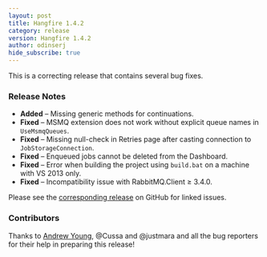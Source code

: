 ```yaml
---
layout: post
title: Hangfire 1.4.2
category: release
version: Hangfire 1.4.2
author: odinserj
hide_subscribe: true
---
```


This is a correcting release that contains several bug fixes.

### Release Notes

* **Added** – Missing generic methods for continuations.
* **Fixed** – MSMQ extension does not work without explicit queue names in `UseMsmqQueues`.
* **Fixed** – Missing null-check in Retries page after casting connection to `JobStorageConnection`.
* **Fixed** – Enqueued jobs cannot be deleted from the Dashboard.
* **Fixed** – Error when building the project using `build.bat` on a machine with VS 2013 only.
* **Fixed** – Incompatibility issue with RabbitMQ.Client &ge; 3.4.0.

Please see the [corresponding release](https://github.com/HangfireIO/Hangfire/releases/tag/v1.4.2) on GitHub for linked issues.

### Contributors

Thanks to [Andrew Young](https://github.com/yngndrw), @Cussa and @justmara and all the bug reporters for their help in preparing this release!